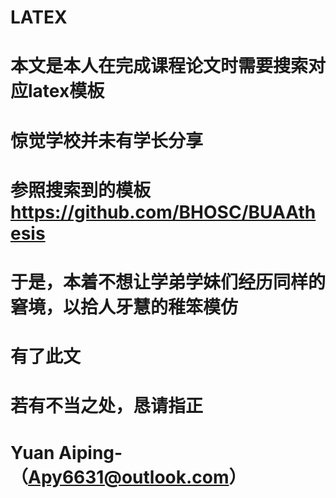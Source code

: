 # LATEX
# 本文是本人在完成课程论文时需要搜索对应latex模板
# 惊觉学校并未有学长分享
# 参照搜索到的模板 https://github.com/BHOSC/BUAAthesis
# 于是，本着不想让学弟学妹们经历同样的窘境，以拾人牙慧的稚笨模仿
# 有了此文
# 若有不当之处，恳请指正
# Yuan Aiping-（Apy6631@outlook.com）
